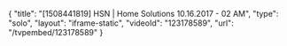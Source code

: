 {
    "title": "[1508441819] HSN | Home Solutions 10.16.2017 - 02 AM",
    "type": "solo",
    "layout": "iframe-static",
    "videoId": "123178589",
    "url": "\/tvpembed\/123178589"
}